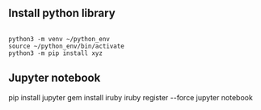 ## Install python library

```

python3 -m venv ~/python_env
source ~/python_env/bin/activate
python3 -m pip install xyz
```

## Jupyter notebook

pip install jupyter
gem install iruby
iruby register --force
jupyter notebook
